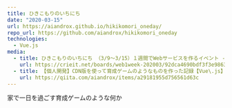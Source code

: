 ```yaml
---
title: ひきこもりのいちにち
date: "2020-03-15"
url: https://aiandrox.github.io/hikikomori_oneday/
repo_url: https://github.com/aiandrox/hikikomori_oneday
technologies:
  - Vue.js
media:
  - title: ひきこもりのいちにち （3/9～3/15）１週間でWebサービスを作るイベント - お題「Home」 - Crieit
    url: https://crieit.net/boards/web1week-202003/92dca4690bdf3f3e98638e85b28220ce
  - title: 【個人開発】CDN版を使って育成ゲームのようなものを作った記録【Vue\.js】 - Qiita
    url: https://qiita.com/aiandrox/items/a29181955d756561d63c
---
```


家で一日を過ごす育成ゲームのような何か
